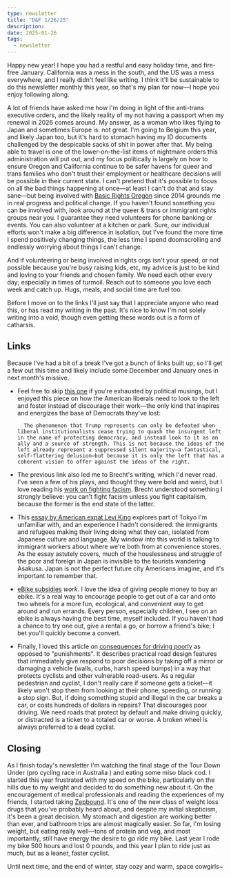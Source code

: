 ```yaml
---
type: newsletter
title: "D&F 1/26/25"
description: 
date: 2025-01-26
tags:
  - newsletter
---
```


Happy new year! I hope you had a restful and easy holiday time, and fire-free January. California was a mess in the south, and the US was a mess everywhere, and I really didn't feel like writing. I think it'll be sustainable to do this newsletter monthly this year, so that's my plan for now—I hope you enjoy following along.

A lot of friends have asked me how I'm doing in light of the anti-trans executive orders, and the likely reality of my not having a passport when my renewal in 2026 comes around. My answer, as a woman who likes flying to Japan and sometimes Europe is: not great. I'm going to Belgium this year, and likely Japan too, but it's hard to stomach having my ID documents challenged by the despicable sacks of shit in power after that. My being able to travel is one of the lower-on-the-list items of nightmare orders this administration will put out, and my focus politically is largely on how to ensure Oregon and California continue to be safer havens for queer and trans families who don't trust their employment or healthcare decisions will be possible in their current state. I can't pretend that it's possible to focus on all the bad things happening at once—at least I can't do that and stay sane—but being involved with [Basic Rights Oregon](https://www.basicrights.org) since 2014 grounds me in real progress and political change. If you haven't found something you can be involved with, look around at the queer & trans or immigrant rights groups near you. I guarantee they need volunteers for phone banking or events. You can also volunteer at a kitchen or park. Sure, our individual efforts won't make a big difference in isolation, but I've found the more time I spend positively changing things, the less time I spend doomscrolling and endlessly worrying about things I can't change.

And if volunteering or being involved in rights orgs isn't your speed, or not possible because you're busy raising kids, etc, my advice is just to be kind and loving to your friends and chosen family. We need each other every day; especially in times of turmoil. Reach out to someone you love each week and catch up. Hugs, meals, and social time are fuel too.

Before I move on to the links I'll just say that I appreciate anyone who read this, or has read my writing in the past. It's nice to know I'm not solely writing into a void, though even getting these words out is a form of catharsis.

## Links

Because I've had a bit of a break I've got a bunch of links built up, so I'll get a few out this time and likely include some December and January ones in next month's missive.

- Feel free to skip [this one](https://www.dissentmagazine.org/online_articles/exit-right/) if you're exhausted by political musings, but I enjoyed this piece on how the American liberals need to look to the left and foster instead of discourage their work—the only kind that inspires and energizes the base of Democrats they've lost:
		
		The phenomenon that Trump represents can only be defeated when liberal institutionalists cease trying to quash the insurgent left in the name of protecting democracy, and instead look to it as an ally and a source of strength. This is not because the ideas of the left already represent a suppressed silent majority—a fantastical, self-flattering delusion—but because it is only the left that has a coherent vision to offer against the ideas of the right.

- The previous link also led me to Brecht's writing, which I'd never read. I've seen a few of his plays, and thought they were bold and weird, but I love reading his [work on fighting facism](https://revolutionary-socialism.com/wp-content/uploads/2015/03/brecht_fivedifficulties1.pdf). Brecht understood something I strongly believe: you can't fight facism unless you fight capitalism, because the former is the end state of the latter.
- This [essay by American expat Levi King](https://thebaffler.com/salvos/eastern-promises-levi-king) explores part of Tokyo I'm unfamiliar with, and an experience I hadn't considered: the immigrants and refugees making their living doing what they can, isolated from Japanese culture and language. My window into this world is talking to immigrant workers about where we're both from at convenience stores. As the essay astutely covers, much of the houslessness and struggle of the poor and foreign in Japan is invisible to the tourists wandering Asakusa. Japan is not the perfect future city Americans imagine, and it's important to remember that.
- [eBike subsidies](https://www.motherjones.com/politics/2025/01/e-bike-subsidy-programs-denver-states-walkable-cities-urban-infrastructure/) _work_. I love the idea of giving people money to buy an ebike. It's a real way to encourage people to get out of a car and onto two wheels for a more fun, ecological, and convenient way to get around and run errands. Every person, especially children, I see on an ebike is always having the best time, myself included. If you haven't had a chance to try one out, give a rental a go, or borrow a friend's bike; I bet you'll quickly become a convert.
- Finally, I loved this article on [consequences for driving poorly](https://usa.streetsblog.org/2024/10/02/opinion-we-need-more-consequences-for-reckless-driving-but-that-doesnt-mean-more-punishment) as opposed to "punishments". It describes practical road design features that immediately give respond to poor decisions by taking off a mirror or damaging a vehicle (walls, curbs, harsh speed bumps) in a way that protects cyclists and other vulnerable road-users. As a regular pedestrian and cyclist, I don't really care if someone gets a ticket—it likely won't stop them from looking at their phone, speeding, or running a stop sign. But, if doing something stupid and illegal in the car breaks a car, or costs hundreds of dollars in repairs? That discourages poor driving. We need roads that protect by default and make driving quickly, or distracted is a ticket to a totaled car or worse. A broken wheel is always preferred to a dead cyclist.

## Closing

As I finish today's newsletter I'm watching the final stage of the Tour Down Under (pro cycling race in Australia ) and eating some miso black cod. I started this year frustrated with my speed on the bike, particularly on the hills due to my weight and decided to do something new about it. On the encouragement of medical professionals and reading the experiences of my friends, I started taking [Zepbound](https://www.drugs.com/zepbound.html). It's one of the new class of weight loss drugs that you've probably heard about, and despite my initial skepticism, it's been a great decision. My stomach and digestion are working better than ever, and bathroom trips are almost magically easier. So far, I'm losing weight, but eating really well—tons of protein and veg, and most importantly, still have energy the desire to go ride my bike. Last year I rode my bike 500 hours and lost 0 pounds, and this year I plan to ride just as much, but as a leaner, faster cyclist. 

Until next time, and the end of winter, stay cozy and warm, space cowgirls~